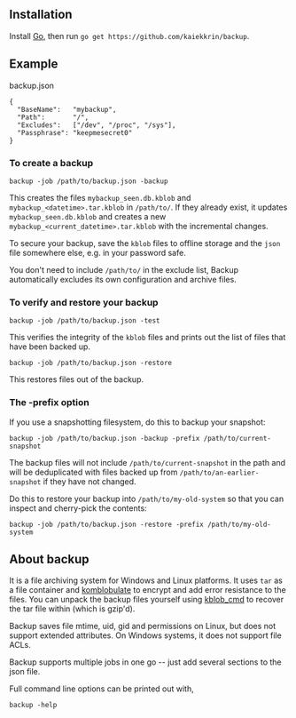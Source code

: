 ## Installation

Install [Go](https://golang.org), then run `go get https://github.com/kaiekkrin/backup`.

## Example

backup.json
```
{
  "BaseName":   "mybackup",
  "Path":       "/",
  "Excludes":   ["/dev", "/proc", "/sys"],
  "Passphrase": "keepmesecret0"
}
```

### To create a backup

```
backup -job /path/to/backup.json -backup
```

This creates the files `mybackup_seen.db.kblob` and `mybackup_<datetime>.tar.kblob` in `/path/to/`.  If they already exist, it updates `mybackup_seen.db.kblob` and creates a new `mybackup_<current_datetime>.tar.kblob` with the incremental changes.

To secure your backup, save the `kblob` files to offline storage and the `json` file somewhere else, e.g. in your password safe.

You don't need to include `/path/to/` in the exclude list, Backup automatically excludes its own configuration and archive files.

### To verify and restore your backup

```
backup -job /path/to/backup.json -test
```

This verifies the integrity of the `kblob` files and prints out the list of files that have been backed up.

```
backup -job /path/to/backup.json -restore
```

This restores files out of the backup.

### The -prefix option

If you use a snapshotting filesystem, do this to backup your snapshot:

```
backup -job /path/to/backup.json -backup -prefix /path/to/current-snapshot
```

The backup files will not include `/path/to/current-snapshot` in the path and will be deduplicated with files backed up from `/path/to/an-earlier-snapshot` if they have not changed.

Do this to restore your backup into `/path/to/my-old-system` so that you can inspect and cherry-pick the contents:

```
backup -job /path/to/backup.json -restore -prefix /path/to/my-old-system
```

## About backup

It is a file archiving system for Windows and Linux platforms.  It uses `tar` as a file container and [komblobulate](https://github.com/kaiekkrin/komblobulate) to encrypt and add error resistance to the files.  You can unpack the backup files yourself using [kblob_cmd](https://github.com/kaiekkrin/kblob_cmd) to recover the tar file within (which is gzip'd).

Backup saves file mtime, uid, gid and permissions on Linux, but does not support extended attributes.  On Windows systems, it does not support file ACLs.

Backup supports multiple jobs in one go -- just add several sections to the json file.

Full command line options can be printed out with,

```
backup -help
```

